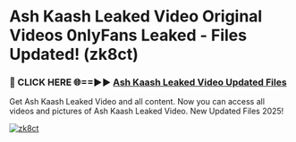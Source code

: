 # Ash Kaash Leaked Video Original Videos 0nlyFans Leaked - Files Updated! (zk8ct)

<h3>🔴 CLICK HERE 🌐==►► <a href="https://tinyurl.com/brd5kh86" rel="nofollow">Ash Kaash Leaked Video Updated Files</a></h3>

Get Ash Kaash Leaked Video and all content. Now you can access all videos and pictures of Ash Kaash Leaked Video. New Updated Files 2025!

[![zk8ct](https://i.imgur.com/K7sEzmb.gif)](https://tinyurl.com/brd5kh86)
